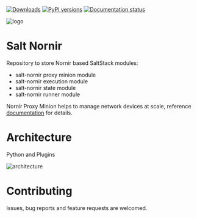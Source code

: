 [![Downloads](https://pepy.tech/badge/salt-nornir)](https://pepy.tech/project/salt-nornir)
[![PyPI versions](https://img.shields.io/pypi/pyversions/salt-nornir.svg)](https://pypi.python.org/pypi/salt-nornir/)
[![Documentation status](https://readthedocs.org/projects/salt-nornir/badge/?version=latest)](http://salt-nornir.readthedocs.io/?badge=latest)

![logo][logo]

# Salt Nornir

Repository to store Nornir based SaltStack modules:

- salt-nornir proxy minion module 
- salt-nornir execution module
- salt-nornir state module
- salt-nornir runner module

Nornir Proxy Minion helps to manage network devices at scale, reference 
[documentation](https://salt-nornir.readthedocs.io/en/latest/index.html) 
for details.

# Architecture

Python and Plugins

![architecture][architecture]

# Contributing

Issues, bug reports and feature requests are welcomed.

[logo]: docs/source/_images/SaltNornirLogo.png "salt nornir logo"
[architecture]: docs/source/_images/Nornir_proxy_minion_architecture_v2.png "salt nornir architecture"